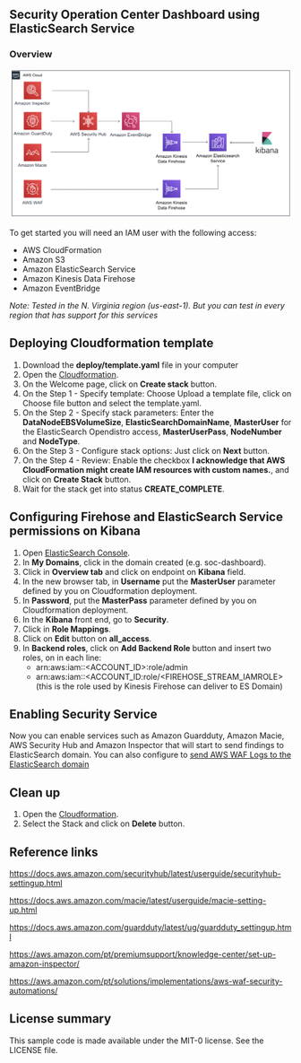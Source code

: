 ## Security Operation Center Dashboard using ElasticSearch Service

### Overview



![solution](images/soc-dashboard.png)

To get started you will need an IAM user with the following access:

- AWS CloudFormation
- Amazon S3
- Amazon ElasticSearch Service
- Amazon Kinesis Data Firehose
- Amazon EventBridge

_Note: Tested in the N. Virginia region (us-east-1). But you can test in every region that has support for this services_
  

## Deploying Cloudformation template

1. Download the **deploy/template.yaml** file in your computer
2. Open the [Cloudformation](https://console.aws.amazon.com/cloudformation).
3. On the Welcome page, click on **Create stack** button.
4. On the Step 1 - Specify template: Choose Upload a template file, click on Choose file button and select the template.yaml.
5. On the Step 2 - Specify stack parameters: Enter the **DataNodeEBSVolumeSize**, **ElasticSearchDomainName**, **MasterUser** for the ElasticSearch Opendistro access, **MasterUserPass**, **NodeNumber** and **NodeType**.
6. On the Step 3 - Configure stack options: Just click on **Next** button.
7. On the Step 4 - Review: Enable the checkbox **I acknowledge that AWS CloudFormation might create IAM resources with custom names.**, and click on **Create Stack** button.
8. Wait for the stack get into status **CREATE_COMPLETE**.

## Configuring Firehose and ElasticSearch Service permissions on Kibana

1. Open [ElasticSearch Console](https://console.aws.amazon.com/es).
2. In **My Domains**, click in the domain created (e.g. soc-dashboard).
3. Click in **Overview tab** and click on endpoint on **Kibana** field.
4. In the new browser tab, in **Username** put the **MasterUser** parameter defined by you on Cloudformation deployment.
5. In **Password**, put the **MasterPass** parameter defined by you on Cloudformation deployment.
6. In the **Kibana** front end, go to **Security**.
7. Click in **Role Mappings**.
8. Click on **Edit** button on **all_access**.
9. In **Backend roles**, click on **Add Backend Role** button and insert two roles, on in each line:
   - arn:aws:iam::<ACCOUNT_ID>:role/admin
   - arn:aws:iam::<ACCOUNT_ID:role/<FIREHOSE_STREAM_IAMROLE> (this is the role used by Kinesis Firehose can deliver to ES Domain)

## Enabling Security Service

Now you can enable services such as Amazon Guardduty, Amazon Macie, AWS Security Hub and Amazon Inspector that will start to send findings to ElasticSearch domain.
You can also configure to [send AWS WAF Logs to the ElasticSearch domain](https://docs.aws.amazon.com/waf/latest/developerguide/logging.html#logging-management)


## Clean up

1. Open the [Cloudformation](https://console.aws.amazon.com/cloudformation).
2. Select the Stack and click on **Delete** button.


## Reference links

https://docs.aws.amazon.com/securityhub/latest/userguide/securityhub-settingup.html

https://docs.aws.amazon.com/macie/latest/userguide/macie-setting-up.html

https://docs.aws.amazon.com/guardduty/latest/ug/guardduty_settingup.html

https://aws.amazon.com/pt/premiumsupport/knowledge-center/set-up-amazon-inspector/ 

https://aws.amazon.com/pt/solutions/implementations/aws-waf-security-automations/


## License summary
This sample code is made available under the MIT-0 license. See the LICENSE file.